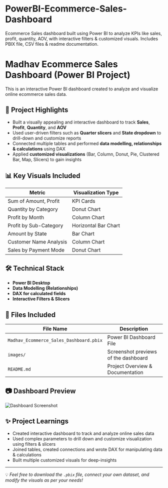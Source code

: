 # PowerBI-Ecommerce-Sales-Dashboard
Ecommerce Sales dashboard built using Power BI to analyze KPIs like sales, profit, quantity, AOV, with interactive filters &amp; customized visuals. Includes PBIX file, CSV files &amp; readme documentation.

# Madhav Ecommerce Sales Dashboard (Power BI Project)

This is an interactive Power BI dashboard created to analyze and visualize online ecommerce sales data.

## 🚀 Project Highlights

- Built a visually appealing and interactive dashboard to track **Sales**, **Profit**, **Quantity**, and **AOV**
- Used user-driven filters such as **Quarter slicers** and **State dropdown** to drill-down and customize reports
- Connected multiple tables and performed **data modelling, relationships & calculations** using DAX
- Applied **customized visualizations** (Bar, Column, Donut, Pie, Clustered Bar, Map, Slicers) to gain insights

## 📊 Key Visuals Included

| Metric                   | Visualization Type          |
|--------------------------|-----------------------------|
| Sum of Amount, Profit    | KPI Cards                   |
| Quantity by Category     | Donut Chart                 |
| Profit by Month          | Column Chart                |
| Profit by Sub-Category   | Horizontal Bar Chart        |
| Amount by State          | Bar Chart                   |
| Customer Name Analysis   | Column Chart                |
| Sales by Payment Mode    | Donut Chart                 |

## 🛠 Technical Stack

- **Power BI Desktop**
- **Data Modelling (Relationships)**
- **DAX for calculated fields**
- **Interactive Filters & Slicers**

## 📁 Files Included

| File Name                             | Description                               |
|----------------------------------------|-------------------------------------------|
| `Madhav_Ecommerce_Sales_Dashboard.pbix`| Power BI Dashboard File                   |
| `images/`                              | Screenshot previews of the dashboard      |
| `README.md`                            | Project Overview & Documentation          |

## 📷 Dashboard Preview

![Dashboard Screenshot](images/dashboard_screenshot.png)

## ✨ Project Learnings

- Created interactive dashboard to track and analyze online sales data  
- Used complex parameters to drill down and customize visualization using filters & slicers  
- Joined tables, created connections and wrote DAX for manipulating data & calculations  
- Built multiple customized visuals for deep-insights  

---

💡 *Feel free to download the `.pbix` file, connect your own dataset, and modify the visuals as per your needs!*
